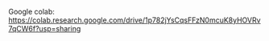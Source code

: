 Google colab:
https://colab.research.google.com/drive/1p782jYsCqsFFzN0mcuK8yHOVRv7qCW6f?usp=sharing
